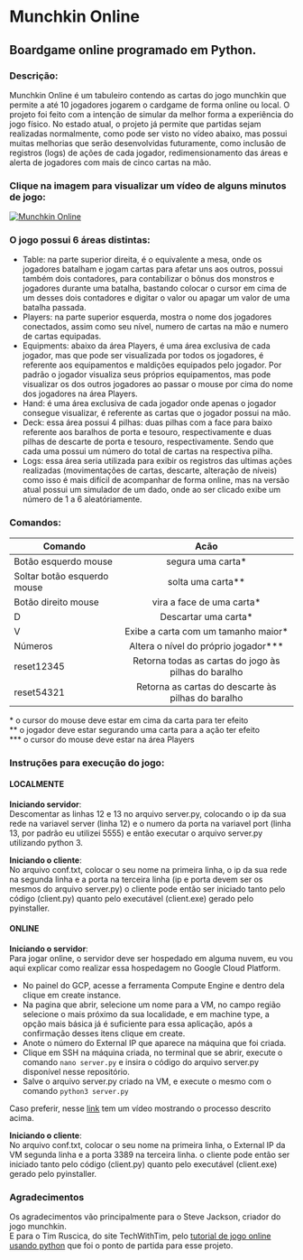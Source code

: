 # Munchkin Online
## Boardgame online programado em Python.

### Descrição:
Munchkin Online é um tabuleiro contendo as cartas do jogo munchkin que permite a até 10 jogadores jogarem o cardgame de forma online ou local. O projeto foi feito com a intenção de simular da melhor forma a experiência do jogo físico. No estado atual, o projeto já permite que partidas sejam realizadas normalmente, como pode ser visto no vídeo abaixo, mas possui muitas melhorias que serão desenvolvidas futuramente, como inclusão de registros (logs) de ações de cada jogador, redimensionamento das áreas e alerta de jogadores com mais de cinco cartas na mão. 

### Clique na imagem para visualizar um vídeo de alguns minutos de jogo:
[![Munchkin Online](https://img.youtube.com/vi/AXy6kqnnp74/0.jpg)](https://www.youtube.com/watch?v=AXy6kqnnp74 "Munchkin Online Gameplay")

### O jogo possui 6 áreas distintas:
* Table: na parte superior direita, é o equivalente a mesa, onde os jogadores batalham e jogam cartas para afetar uns aos outros, possui também dois contadores, para contabilizar o bônus dos monstros e jogadores durante uma batalha, bastando colocar o cursor em cima de um desses dois contadores e digitar o valor ou apagar um valor de uma batalha passada.
* Players: na parte superior esquerda, mostra o nome dos jogadores conectados, assim como seu nível, numero de cartas na mão e numero de cartas equipadas.
* Equipments: abaixo da área Players, é uma área exclusiva de cada jogador, mas que pode ser visualizada por todos os jogadores, é referente aos equipamentos e maldições equipados pelo jogador. Por padrão o jogador visualiza seus próprios equipamentos, mas pode visualizar os dos outros jogadores ao passar o mouse por cima do nome dos jogadores na área Players.
* Hand: é uma área exclusiva de cada jogador onde apenas o jogador consegue visualizar, é referente as cartas que o jogador possui na mão.
* Deck: essa área possui 4 pilhas: duas pilhas com a face para baixo referente aos baralhos de porta e tesouro, respectivamente e duas pilhas de descarte de porta e tesouro, respectivamente. Sendo que cada uma possui um número do total de cartas na respectiva pilha.
* Logs: essa área seria utilizada para exibir os registros das ultimas ações realizadas (movimentações de cartas, descarte, alteração de níveis) como isso é mais difícil de acompanhar de forma online, mas na versão atual possui um simulador de um dado, onde ao ser clicado exibe um número de 1 a 6 aleatóriamente.

### Comandos:
| Comando                      | Acão                                                     |
| -----------                  |:------:                                                  |
| Botão esquerdo mouse         | segura uma carta*                                        |
| Soltar botão esquerdo mouse  | solta uma carta**                                        |
| Botão direito mouse          | vira a face de uma carta*                                |
| D                            | Descartar uma carta*                                     |
| V                            | Exibe a carta com um tamanho maior*                      |
| Números                      | Altera o nível do próprio jogador***                     |
| reset12345                   | Retorna todas as cartas do jogo às pilhas do baralho     |
| reset54321                   | Retorna as cartas do descarte às pilhas do baralho       |

 
 \* o cursor do mouse deve estar em cima da carta para ter efeito  
 \** o jogador deve estar segurando uma carta para a ação ter efeito  
 \*** o cursor do mouse deve estar na área Players

### Instruções para execução do jogo:
#### LOCALMENTE
**Iniciando servidor**:  
Descomentar as linhas 12 e 13 no arquivo server.py, colocando o ip da sua rede na variavel server (linha 12) e o numero da porta na variavel port (linha 13, por padrão eu utilizei 5555) e então executar o arquivo server.py utilizando python 3.

**Iniciando o cliente**:  
No arquivo conf.txt, colocar o seu nome na primeira linha, o ip da sua rede na segunda linha e a porta na terceira linha (ip e porta devem ser os mesmos do arquivo server.py)
o cliente pode então ser iniciado tanto pelo código (client.py) quanto pelo executável (client.exe) gerado pelo pyinstaller.

#### ONLINE
**Iniciando o servidor**:  
Para jogar online, o servidor deve ser hospedado em alguma nuvem, eu vou aqui explicar como realizar essa hospedagem no Google Cloud Platform.
* No painel do GCP, acesse a ferramenta Compute Engine e dentro dela clique em create instance.
* Na pagina que abrir, selecione um nome para a VM, no campo região selecione o mais próximo da sua localidade, e em machine type, a opção mais básica já é suficiente para essa aplicação, após a confirmação desses itens clique em create.
* Anote o número do External IP que aparece na máquina que foi criada.
* Clique em SSH na máquina criada, no terminal que se abrir, execute o comando ```nano server.py``` e insira o código do arquivo server.py disponível nesse repositório.
* Salve o arquivo server.py criado na VM, e execute o mesmo com o comando ```python3 server.py```  

Caso preferir, nesse [link](https://www.youtube.com/watch?v=RFPlXmgKCtk) tem um vídeo mostrando o processo descrito acima. 

**Iniciando o cliente**:  
No arquivo conf.txt, colocar o seu nome na primeira linha, o External IP da VM segunda linha e a porta 3389 na terceira linha.
o cliente pode então ser iniciado tanto pelo código (client.py) quanto pelo executável (client.exe) gerado pelo pyinstaller.

### Agradecimentos
Os agradecimentos vão principalmente para o Steve Jackson, criador do jogo munchkin.  
E para o Tim Ruscica, do site TechWithTim, pelo [tutorial de jogo online usando python](https://www.techwithtim.net/tutorials/python-online-game-tutorial/) que foi o ponto de partida para esse projeto.
